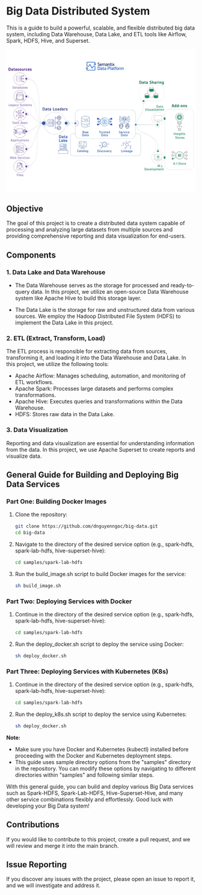 # Big Data Distributed System

This is a guide to build a powerful, scalable, and flexible distributed big data system, including Data Warehouse, Data Lake, and ETL tools like Airflow, Spark, HDFS, Hive, and Superset.

![Pipeline Sample](documents/big-data.gif)

## Objective
The goal of this project is to create a distributed data system capable of processing and analyzing large datasets from multiple sources and providing comprehensive reporting and data visualization for end-users.

## Components

### 1. Data Lake and Data Warehouse
- The Data Warehouse serves as the storage for processed and ready-to-query data. In this project, we utilize an open-source Data Warehouse system like Apache Hive to build this storage layer.

- The Data Lake is the storage for raw and unstructured data from various sources. We employ the Hadoop Distributed File System (HDFS) to implement the Data Lake in this project.

### 2. ETL (Extract, Transform, Load)
The ETL process is responsible for extracting data from sources, transforming it, and loading it into the Data Warehouse and Data Lake. In this project, we utilize the following tools:

- Apache Airflow: Manages scheduling, automation, and monitoring of ETL workflows.
- Apache Spark: Processes large datasets and performs complex transformations.
- Apache Hive: Executes queries and transformations within the Data Warehouse.
- HDFS: Stores raw data in the Data Lake.

### 3. Data Visualization
Reporting and data visualization are essential for understanding information from the data. In this project, we use Apache Superset to create reports and visualize data.

## General Guide for Building and Deploying Big Data Services
### Part One: Building Docker Images
1. Clone the repository:

    ```sh
    git clone https://github.com/dnguyenngoc/big-data.git
    cd big-data
    ```
2. Navigate to the directory of the desired service option (e.g., spark-hdfs, spark-lab-hdfs, hive-superset-hive):
    ```sh
    cd samples/spark-lab-hdfs
    ```

3. Run the build_image.sh script to build Docker images for the service:
    ```sh
    sh build_image.sh
    ```
### Part Two: Deploying Services with Docker

1. Continue in the directory of the desired service option (e.g., spark-hdfs, spark-lab-hdfs, hive-superset-hive):
    ```sh
    cd samples/spark-lab-hdfs
    ```
2. Run the deploy_docker.sh script to deploy the service using Docker:
    ```sh
    sh deploy_docker.sh
    ```
### Part Three: Deploying Services with Kubernetes (K8s)

1. Continue in the directory of the desired service option (e.g., spark-hdfs, spark-lab-hdfs, hive-superset-hive):
    ```sh
    cd samples/spark-lab-hdfs
    ```
2. Run the deploy_k8s.sh script to deploy the service using Kubernetes:
    ```sh
    sh deploy_docker.sh
    ```
**Note:**
- Make sure you have Docker and Kubernetes (kubectl) installed before proceeding with the Docker and Kubernetes deployment steps.
- This guide uses sample directory options from the "samples" directory in the repository. You can modify these options by navigating to different directories within "samples" and following similar steps.

With this general guide, you can build and deploy various Big Data services such as Spark-HDFS, Spark-Lab-HDFS, Hive-Superset-Hive, and many other service combinations flexibly and effortlessly. Good luck with developing your Big Data system!

## Contributions
If you would like to contribute to this project, create a pull request, and we will review and merge it into the main branch.

## Issue Reporting
If you discover any issues with the project, please open an issue to report it, and we will investigate and address it.